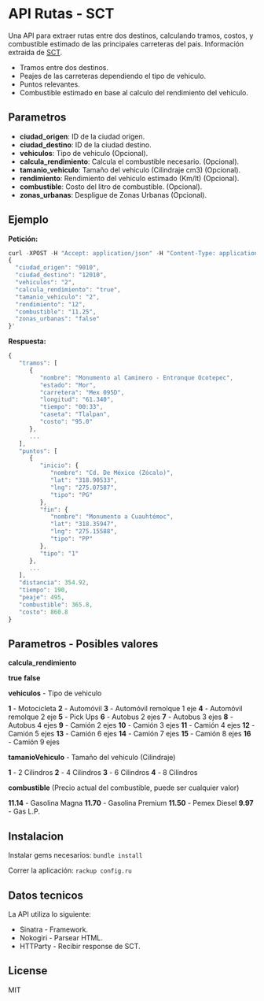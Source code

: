 API Rutas - SCT
=========

Una API para extraer rutas entre dos destinos, calculando tramos, costos, y combustible estimado de las principales carreteras del pais. Información extraida de [SCT].

  - Tramos entre dos destinos.
  - Peajes de las carreteras dependiendo el tipo de vehiculo.
  - Puntos relevantes. 
  - Combustible estimado en base al calculo del rendimiento del vehiculo.

Parametros
-
  - **ciudad_origen**: ID de la ciudad origen.
  - **ciudad_destino**: ID de la ciudad destino.
  - **vehiculos**: Tipo de vehiculo (Opcional).
  - **calcula_rendimiento**: Calcula el combustible necesario. (Opcional).
  - **tamanio_vehiculo**: Tamaño del vehiculo (Cilindraje cm3) (Opcional).
  - **rendimiento**: Rendimiento del vehiculo estimado (Km/lt) (Opcional).
  - **combustible**: Costo del litro de combustible. (Opcional).
  - **zonas_urbanas**: Despligue de Zonas Urbanas (Opcional).

Ejemplo
-
**Petición:**
```js
curl -XPOST -H "Accept: application/json" -H "Content-Type: application/json" "http://0.0.0.0:9292/rutas" -d '
{
  "ciudad_origen": "9010",
  "ciudad_destino": "12010",
  "vehiculos": "2",
  "calcula_rendimiento": "true",
  "tamanio_vehiculo": "2",
  "rendimiento": "12",
  "combustible": "11.25",
  "zonas_urbanas": "false"
}'
```

**Respuesta:**
```js
{
   "tramos": [
      {
         "nombre": "Monumento al Caminero - Entronque Ocotepec",
         "estado": "Mor",
         "carretera": "Mex 095D",
         "longitud": "61.340",
         "tiempo": "00:33",
         "caseta": "Tlalpan",
         "costo": "95.0"
      },
      ...
   ],
   "puntos": [
      {
         "inicio": {
            "nombre": "Cd. De México (Zócalo)",
            "lat": "318.90533",
            "lng": "275.07587",
            "tipo": "PG"
         },
         "fin": {
            "nombre": "Monumento a Cuauhtémoc",
            "lat": "318.35947",
            "lng": "275.15588",
            "tipo": "PP"
         },
         "tipo": "1"
      },
      ...
   ],
   "distancia": 354.92,
   "tiempo": 190,
   "peaje": 495,
   "combustible": 365.8,
   "costo": 860.8
}
```

Parametros - Posibles valores
-

**calcula_rendimiento**

**true**
**false**

**vehiculos** - Tipo de vehiculo

**1** - Motocicleta
**2** - Automóvil
**3** - Automóvil remolque 1 eje
**4** - Automóvil remolque 2 eje
**5** - Pick Ups
**6** - Autobus 2 ejes
**7** - Autobus 3 ejes
**8** - Autobus 4 ejes
**9** - Camión 2 ejes
**10** - Camión 3 ejes
**11** - Camión 4 ejes
**12** - Camión 5 ejes
**13** - Camión 6 ejes
**14** - Camión 7 ejes
**15** - Camión 8 ejes
**16** - Camión 9 ejes


**tamanioVehiculo** - Tamaño del vehiculo (Cilindraje)

**1** - 2 Cilindros
**2** - 4 Cilindros
**3** - 6 Cilindros
**4** - 8 Cilindros


**combustible** (Precio actual del combustible, puede ser cualquier valor)

**11.14** - Gasolina Magna
**11.70** - Gasolina Premium
**11.50** - Pemex Diesel
**9.97** - Gas L.P.

Instalacion
-

Instalar gems necesarios:
```bundle install```

Correr la aplicación:
```rackup config.ru```

Datos tecnicos
-----------

La API utiliza lo siguiente:

* Sinatra - Framework.
* Nokogiri - Parsear HTML.
* HTTParty - Recibir response de SCT.

License
-

MIT

  [SCT]: http://aplicaciones4.sct.gob.mx/sibuac_internet/ControllerUI?action=cmdEscogeRuta